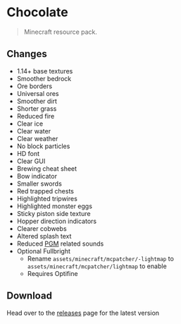 # Chocolate
> Minecraft resource pack.

## Changes
- 1.14+ base textures
- Smoother bedrock
- Ore borders
- Universal ores
- Smoother dirt
- Shorter grass
- Reduced fire
- Clear ice
- Clear water
- Clear weather
- No block particles
- HD font
- Clear GUI
- Brewing cheat sheet
- Bow indicator
- Smaller swords
- Red trapped chests
- Highlighted tripwires
- Highlighted monster eggs
- Sticky piston side texture
- Hopper direction indicators
- Clearer cobwebs
- Altered splash text
- Reduced [PGM](https://github.com/pgmdev/pgm) related sounds
- Optional Fullbright
  - Rename `assets/minecraft/mcpatcher/-lightmap` to `assets/minecraft/mcpatcher/lightmap` to enable
  - Requires Optifine

## Download
Head over to the [releases](https://github.com/jacobbearden/chocolate/releases) page for the latest version
